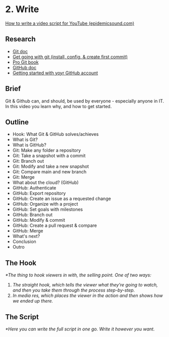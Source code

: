 # 2. Write

[How to write a video script for YouTube (epidemicsound.com)](https://www.epidemicsound.com/blog/how-to-write-a-video-script-for-youtube/)

## Research

- [Git doc](https://git-scm.com/doc)
- [Get going with git (install, config, & create first commit)](https://git-scm.com/video/get-going)
- [Pro Git book](https://git-scm.com/book/en/v2)
- [GitHub doc](https://docs.github.com/en)
- [Getting started with yoyr GitHub account](https://docs.github.com/en/get-started/onboarding/getting-started-with-your-github-account)

## Brief

Git & Github can, and should, be used by everyone - especially anyone in IT.
In this video you learn why, and how to get started.

## Outline

- Hook: What Git & GitHub solves/achieves
- What is Git?
- What is GitHub?
- Git: Make any folder a repository
- Git: Take a snapshot with a commit
- Git: Branch out
- Git: Modify and take a new snapshot
- Git: Compare main and new branch
- Git: Merge
- What about the cloud? (GitHub)
- GitHub: Authenticate
- GitHub: Export repository
- GitHub: Create an issue as a requested change
- GitHub: Organize with a project
- GitHub: Set goals with milestones
- GitHub: Branch out
- GitHub: Modify & commit
- GitHub: Create a pull request & compare
- GitHub: Merge
- What's next?
- Conclusion
- Outro

## The Hook

_*The thing to hook viewers in with, the selling point. One of two ways:_

  1. _The straight hook, which tells the viewer what they’re going to watch, and then you take them through the process step-by-step._
  2. _In media res, which places the viewer in the action and then shows how we ended up there._

## The Script

_*Here you can write the full script in one go. Write it however you want._
